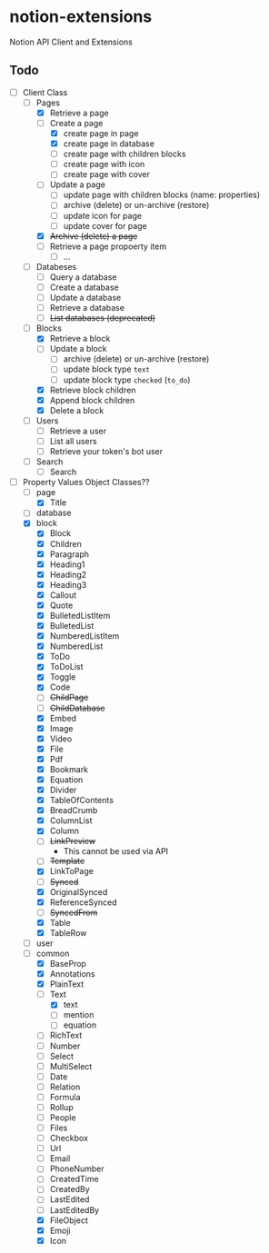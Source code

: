 # notion-extensions
Notion API Client and Extensions

## Todo

- [ ] Client Class
    - [ ] Pages
        - [x] Retrieve a page
        - [ ] Create a page
            - [x] create page in page
            - [x] create page in database
            - [ ] create page with children blocks
            - [ ] create page with icon
            - [ ] create page with cover
        - [ ] Update a page
            - [ ] update page with children blocks (name: properties)
            - [ ] archive (delete) or un-archive (restore)
            - [ ] update icon for page
            - [ ] update cover for page
        - [x] ~~Archive (delete) a page~~
        - [ ] Retrieve a page propoerty item
            - [ ] ...
    - [ ] Databeses
        - [ ] Query a database
        - [ ] Create a database
        - [ ] Update a database
        - [ ] Retrieve a database
        - [ ] ~~List databases (deprecated)~~
    - [ ] Blocks
        - [x] Retrieve a block
        - [ ] Update a block
            - [ ] archive (delete) or un-archive (restore)
            - [ ] update block type `text`
            - [ ] update block type `checked` (`to_do`)
        - [x] Retrieve block children
        - [x] Append block children
        - [x] Delete a block
    - [ ] Users
        - [ ] Retrieve a user
        - [ ] List all users
        - [ ] Retrieve your token's bot user
    - [ ] Search
        - [ ] Search

- [ ] Property Values Object Classes??
     - [ ] page
        - [x] Title
     - [ ] database
     - [x] block
        - [x] Block
        - [x] Children
        - [x] Paragraph
        - [x] Heading1
        - [x] Heading2
        - [x] Heading3
        - [x] Callout
        - [x] Quote
        - [x] BulletedListItem
        - [x] BulletedList
        - [x] NumberedListItem
        - [x] NumberedList
        - [x] ToDo
        - [x] ToDoList
        - [x] Toggle
        - [x] Code
        - [ ] ~~ChildPage~~
        - [ ] ~~ChildDatabase~~
        - [x] Embed
        - [x] Image
        - [x] Video
        - [x] File
        - [x] Pdf
        - [x] Bookmark
        - [x] Equation
        - [x] Divider
        - [x] TableOfContents
        - [x] BreadCrumb
        - [x] ColumnList
        - [x] Column
        - [ ] ~~LinkPreview~~
            - This cannot be used via API
        - [ ] ~~Template~~
        - [x] LinkToPage
        - [ ] ~~Synced~~
        - [x] OriginalSynced
        - [x] ReferenceSynced
        - [ ] ~~SyncedFrom~~
        - [x] Table
        - [x] TableRow
     - [ ] user
     - [ ] common
        - [x] BaseProp
        - [x] Annotations
        - [x] PlainText
        - [ ] Text
            - [x] text
            - [ ] mention
            - [ ] equation 
        - [ ] RichText
        - [ ] Number
        - [ ] Select
        - [ ] MultiSelect
        - [ ] Date
        - [ ] Relation
        - [ ] Formula
        - [ ] Rollup
        - [ ] People
        - [ ] Files
        - [ ] Checkbox
        - [ ] Url
        - [ ] Email
        - [ ] PhoneNumber
        - [ ] CreatedTime
        - [ ] CreatedBy
        - [ ] LastEdited
        - [ ] LastEditedBy
        - [x] FileObject
        - [x] Emoji
        - [x] Icon